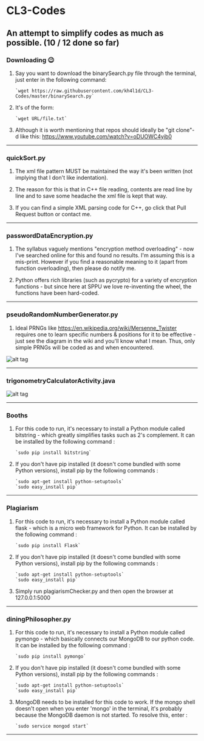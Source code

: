 # CL3-Codes
An attempt to simplify codes as much as possible. (10 / 12 done so far)
--------------------------------------------------------------------------------------------------------------------------------
### Downloading :wink:

1. Say you want to download the binarySearch.py file through the terminal, just enter in the following command: 

       `wget https://raw.githubusercontent.com/kh4l1d/CL3-Codes/master/binarySearch.py`
       

2. It's of the form: 

       `wget URL/file.txt`

3. Although it is worth mentioning that repos should ideally be "git clone"-d like this: https://www.youtube.com/watch?v=oDUOWC4yib0

--------------------------------------------------------------------------------------------------------------------------------
### quickSort.py

1. The xml file pattern MUST be maintained the way it's been written (not implying that I don't like indentation).

2. The reason for this is that in C++ file reading, contents are read line by line and to save some headache the xml file is kept that way.

3. If you can find a simple XML parsing code for C++, go click that Pull Request button or contact me.

--------------------------------------------------------------------------------------------------------------------------------
### passwordDataEncryption.py

1. The syllabus vaguely mentions "encryption method overloading" - now I've searched online for this and found no results. I'm assuming this is a mis-print. However if you find a reasonable meaning to it (apart from function overloading), then please do notify me.

2. Python offers rich libraries (such as pycrypto) for a variety of encryption functions - but since here at SPPU we love re-inventing the wheel, the functions have been hard-coded.

--------------------------------------------------------------------------------------------------------------------------------
### pseudoRandomNumberGenerator.py

1. Ideal PRNGs like https://en.wikipedia.org/wiki/Mersenne_Twister requires one to learn specific numbers & positions for it to be effective - just see the diagram in the wiki and you'll know what I mean. Thus, only simple PRNGs will be coded as and when encountered.

![alt tag](https://i.stack.imgur.com/ZWHjC.gif)

--------------------------------------------------------------------------------------------------------------------------------
### trigonometryCalculatorActivity.java

![alt tag](https://github.com/kh4l1d/CL3-Codes/blob/master/trigonometryCalculatorPic.png)

--------------------------------------------------------------------------------------------------------------------------------
### Booths

1. For this code to run, it's necessary to install a Python module called bitstring - which greatly simplifies tasks such as 2's complement. It can be installed by the following command : 

       `sudo pip install bitstring`
       

2. If you don't have pip installed (it doesn't come bundled with some Python versions), install pip by the following commands :

       `sudo apt-get install python-setuptools`
       `sudo easy_install pip`

--------------------------------------------------------------------------------------------------------------------------------
### Plagiarism

1. For this code to run, it's necessary to install a Python module called flask - which is a micro web framework for Python. It can be installed by the following command : 

       `sudo pip install Flask`
       

2. If you don't have pip installed (it doesn't come bundled with some Python versions), install pip by the following commands :

       `sudo apt-get install python-setuptools`
       `sudo easy_install pip`

3. Simply run plagiarismChecker.py and then open the browser at 127.0.0.1:5000
--------------------------------------------------------------------------------------------------------------------------------
### diningPhilosopher.py

1. For this code to run, it's necessary to install a Python module called pymongo - which basically connects our MongoDB to our python code. It can be installed by the following command : 

       `sudo pip install pymongo`
       

2. If you don't have pip installed (it doesn't come bundled with some Python versions), install pip by the following commands :

       `sudo apt-get install python-setuptools`
       `sudo easy_install pip`

3. MongoDB needs to be installed for this code to work. If the mongo shell doesn't open when you enter 'mongo' in the terminal, it's probably because the MongoDB daemon is not started. To resolve this, enter :
       
       `sudo service mongod start`
--------------------------------------------------------------------------------------------------------------------------------
